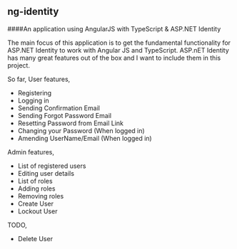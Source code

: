 ## ng-identity
####An application using AngularJS with TypeScript &amp; ASP.NET Identity


The main focus of this application is to get the fundamental functionality for ASP.NET Identity to work with Angular JS and TypeScript. 
ASP.nET Identity has many great features out of the box and I want to include them in this project.

So far,
User features,
* Registering
* Logging in
* Sending Confirmation Email
* Sending Forgot Password Email
* Resetting Password from Email Link
* Changing your Password (When logged in)
* Amending UserName/Email (When logged in)

Admin features,
* List of registered users
* Editing user details
* List of roles
* Adding roles
* Removing roles
* Create User
* Lockout User

TODO,
* Delete User
